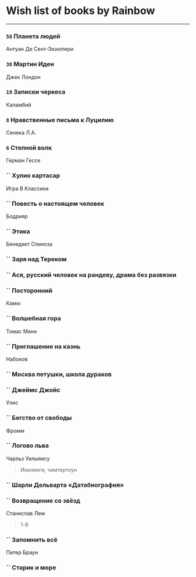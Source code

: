 # Wish list of books by Rainbow
---

### `58` Планета людей
Антуан Де Сент-Экзюпери

### `38` Мартин Иден
Джек Лондон

### `19` Записки черкеса
Каламбий

### `8` Нравственные письма к Луцилию
Сенека Л.А.

### `6` Степной волк
Герман Гессе

### `` Хулио картасар
Игра В Классики

### `` Повесть о настоящем человек

Бодрияр

### `` Этика
Бенедикт Спиноза

### `` Заря над Тереком

### `` Ася, русский человек на рандеву, драма без развязки

### `` Посторонний
Камю

### `` Волшебная гора
Томас Манн

### `` Приглашение на казнь
Набоков

### `` Москва петушки, школа дураков

### `` Джеймс Джойс
Улис

### `` Бегство от свободы
Фромм

### `` Логово льва
Чарльз Уильямсу
> Инклинги, чимтертоун

### `` Шарли Дельварта «Датабиография»

### `` Возвращение со звёзд
Станислав Лем
> 1-8

### `` Запомнить всё
Питер Браун

### `` Старик и море

